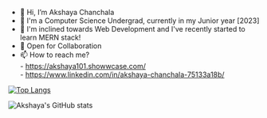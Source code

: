 - 👋 Hi, I’m Akshaya Chanchala
- 🌱 I'm a Computer Science Undergrad, currently in my Junior year [2023]
- 👀 I'm inclined towards Web Development and I've recently started to learn MERN stack! 
- 💞️ Open for Collaboration
- 📫 How to reach me?
      <br>
      - https://akshaya101.showwcase.com/
      <br>
      - https://www.linkedin.com/in/akshaya-chanchala-75133a18b/
<!---
Akshaya101/Akshaya101 is a ✨ special ✨ repository because its `README.md` (this file) appears on your GitHub profile.
You can click the Preview link to take a look at your changes.
--->

[![Top Langs](https://github-readme-stats.vercel.app/api/top-langs/?username=Akshaya101)](https://github.com/Akshaya/github-readme-stats)

![Akshaya's GitHub stats](https://github-readme-stats.vercel.app/api?username=Akshaya101&show_icons=true&theme=radical)
